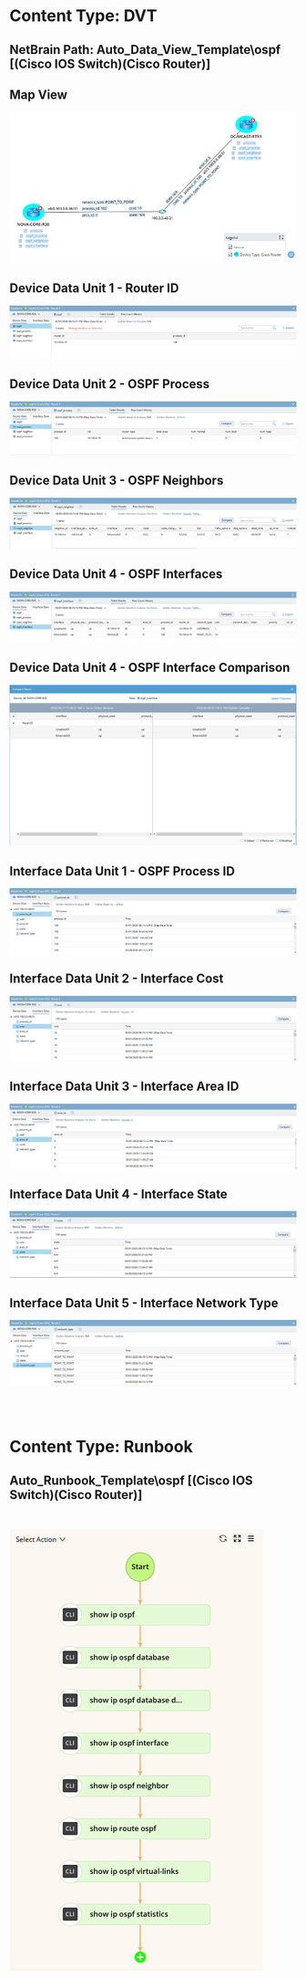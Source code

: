# Content Type: DVT
## NetBrain Path: Auto_Data_View_Template\ospf [(Cisco IOS Switch)(Cisco Router)]

## Map View

  ![](images/dvt_ospf.png)

## Device Data Unit 1 - Router ID

  ![](images/dvt_ospf_du_01.png)

## Device Data Unit 2 - OSPF Process

  ![](images/dvt_ospf_du_02.png)

## Device Data Unit 3 - OSPF Neighbors

  ![](images/dvt_ospf_du_03.png)

## Device Data Unit 4 - OSPF Interfaces

  ![](images/dvt_ospf_du_04.png)

## Device Data Unit 4 - OSPF Interface Comparison

  ![](images/dvt_ospf_du_04_compare.png)


## Interface Data Unit 1 - OSPF Process ID

![](images/dvt_ospf_idu_01.png)


## Interface Data Unit 2 - Interface Cost

![](images/dvt_ospf_idu_02.png)


## Interface Data Unit 3 - Interface Area ID

![](images/dvt_ospf_idu_03.png)

## Interface Data Unit 4 - Interface State

![](images/dvt_ospf_idu_04.png)

## Interface Data Unit 5 - Interface Network Type

![](images/dvt_ospf_idu_05.png)

<br/><br/>

# Content Type: Runbook
## Auto_Runbook_Template\ospf [(Cisco IOS Switch)(Cisco Router)]

<br/>

![](images/runbook_ospf.png)





[//]: # (This syntax works like a comment, and won't appear in any output.)

<!--

http://192.168.29.94/map.html?t=8b26ed3e-4c8c-45ac-677d-9485779ca2b3&d=3da25e68-c5bb-4425-9d8c-3eac1e53b6e0&id=8e669745-b4dd-6cdb-4ca1-8ef68b535e4c&rba=2b7287fe-4c0d-a74b-efac-e4d642e42418


-->
